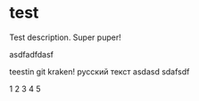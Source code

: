 # test
Test description.
Super puper!

asdfadfdasf

teestin git kraken!
русский текст
asdasd
sdafsdf

1
2
3
4
5